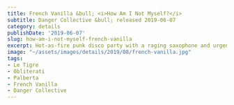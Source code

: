 ```yaml
---
title: French Vanilla &bull; <i>How Am I Not Myself?</i>
subtitle: Danger Collective &bull; released 2019-06-07
category: details
publishDate: '2019-06-07'
slug: how-am-i-not-myself-french-vanilla
excerpt: Hot-as-fire punk disco party with a raging saxophone and urgent female vocals.
image: "~/assets/images/details/2019/08/french-vanilla.jpg"
tags:
- Le Tigre
- Obliterati
- Palberta
- French Vanilla
- Danger Collective
---
```


